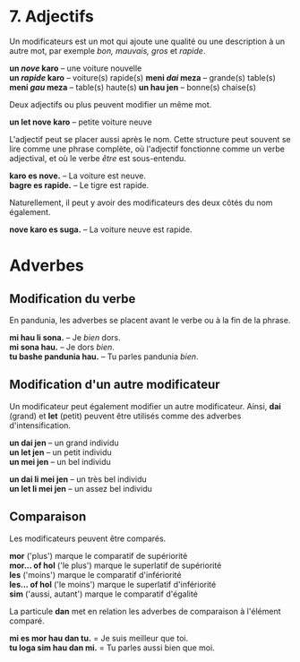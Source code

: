 
# 7. Adjectifs

Un modificateurs est un mot qui ajoute une qualité ou une description à un autre mot, par exemple _bon, mauvais, gros_ et _rapide_.

**un _nove_ karo**
– une voiture nouvelle  
**un _rapide_ karo**
– voiture(s) rapide(s)
**meni _dai_ meza**
– grande(s) table(s)  
**meni _gau_ meza**
– table(s) haute(s) 
**un hau jen**
– bonne(s) chaise(s)

Deux adjectifs ou plus peuvent modifier un même mot.

**un let nove karo**
– petite voiture neuve

L'adjectif peut se placer aussi après le nom.
Cette structure peut souvent se lire comme une phrase complète, où l'adjectif fonctionne comme un verbe adjectival, et où le verbe _être_ est sous-entendu.

**karo es nove.** 
– La voiture est neuve.  
**bagre es rapide.** 
– Le tigre est rapide.

Naturellement, il peut y avoir des modificateurs des deux côtés du nom également.

**nove karo es suga.** 
– La voiture neuve est rapide.

# Adverbes

## Modification du verbe

En pandunia, les adverbes se placent avant le verbe ou à la fin de la phrase.

**mi hau li sona.** 
– Je _bien_ dors.  
**mi sona hau.** 
– Je dors _bien_.  
**tu bashe pandunia hau.** 
– Tu parles pandunia _bien_.


## Modification d'un autre modificateur

Un modificateur peut également modifier un autre modificateur.
Ainsi,
**dai**
(grand) et
**let**
(petit) peuvent être utilisés comme des adverbes d'intensification.

**un dai jen** 
– un grand individu  
**un let jen** 
– un petit individu  
**un mei jen** 
– un bel individu

**un dai li mei jen** 
– un très bel individu  
**un let li mei jen** 
– un assez bel individu


## Comparaison

Les modificateurs peuvent être comparés.

**mor**
('plus') marque le comparatif de supériorité  
**mor... of hol**
('le plus') marque le superlatif de supériorité  
**les**
('moins') marque le comparatif d'infériorité  
**les... of hol**
('le moins') marque le superlatif d'infériorité  
**sim**
('aussi, autant') marque le comparatif d'égalité

La particule
**dan**
met en relation les adverbes de comparaison à l'élément comparé.

**mi es mor hau dan tu.**
= Je suis meilleur que toi.  
**tu loga sim hau dan mi.**
= Tu parles aussi bien que moi.

